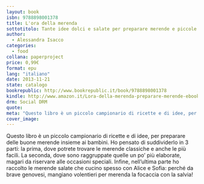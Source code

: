 ```yaml
---
layout: book
isbn: 9788898001378
title: L'ora della merenda
sottotitolo: Tante idee dolci e salate per preparare merende e piccole feste insieme ai bambini
author:
  - Alessandra Isacco
categories:
  - food
collana: paperproject
price: 0,99€
format: epu
lang: "italiano"
date: 2013-11-21
state: catalogo
bookrepublic: http://www.bookrepublic.it/book/9788898001378
kindle: http://www.amazon.it/Lora-della-merenda-preparare-merende-ebook/dp/B00GTU6DR4/
drm: Social DRM
quote:
meta: "Questo libro è un piccolo campionario di ricette e di idee, per preparare delle buone merende insieme ai bambini."
cover_image:
---
```


Questo libro è un piccolo campionario di ricette e di idee, per preparare delle buone merende insieme ai bambini. Ho pensato di suddividerlo in 3 parti: la prima, dove potrete trovare le merende classiche e anche le più facili. La seconda, dove sono raggruppate quelle un po’ più elaborate, magari da riservare alle occasioni speciali. Infine, nell’ultima parte ho raccolto le merende salate che cucino spesso con Alice e Sofia: perché da brave genovesi, mangiano volentieri per merenda la focaccia con la salvia!